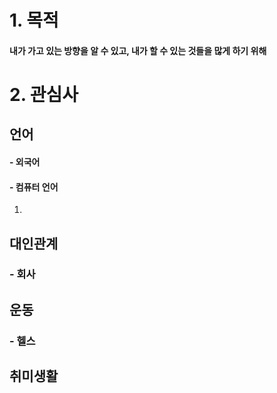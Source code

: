# 1. 목적
#### 내가 가고 있는 방향을 알 수 있고, 내가 할 수 있는 것들을 많게 하기 위해

# 2. 관심사

##  언어
#### - 외국어

#### - 컴퓨터 언어
1. 

## 대인관계
### - 회사

## 운동
### - 헬스

## 취미생활
